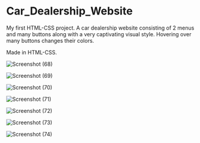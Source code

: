 # Car_Dealership_Website

My first HTML-CSS project. A car dealership website consisting of 2 menus and many buttons along with a very captivating visual style.
Hovering over many buttons changes their colors.

Made in HTML-CSS.

![Screenshot (68)](https://user-images.githubusercontent.com/75902819/209722748-754e6ab1-7bb5-4f84-b62c-1a1037588c8f.png)

![Screenshot (69)](https://user-images.githubusercontent.com/75902819/209722771-d336d5de-a6ba-45f7-a178-f3870819fec4.png)

![Screenshot (70)](https://user-images.githubusercontent.com/75902819/209722805-40fe7702-2d58-44c9-91c2-167df438cb70.png)

![Screenshot (71)](https://user-images.githubusercontent.com/75902819/209722841-c6268e23-50e3-41c1-a7d7-44f2034e96b9.png)

![Screenshot (72)](https://user-images.githubusercontent.com/75902819/209722860-6686520d-47b9-47ad-82a5-bd381484d6b6.png)

![Screenshot (73)](https://user-images.githubusercontent.com/75902819/209722881-1eea4f21-a6af-43cd-9b89-a1e404508150.png)

![Screenshot (74)](https://user-images.githubusercontent.com/75902819/209722922-59bf4850-bb54-4d22-a890-ada93c402059.png)
